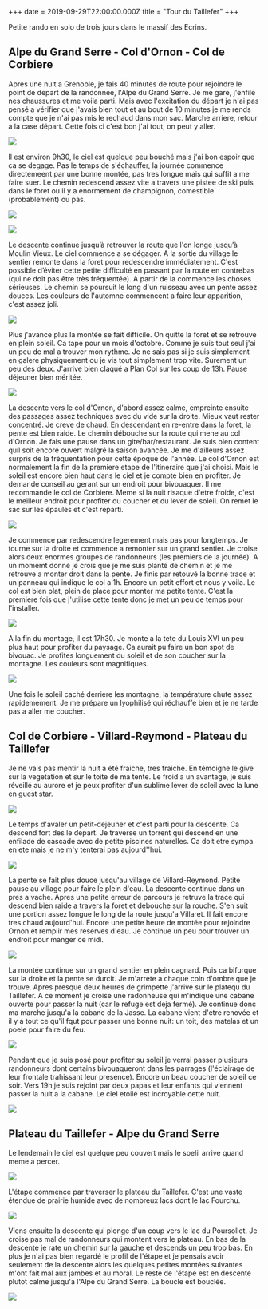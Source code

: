 +++
date = 2019-09-29T22:00:00.000Z
title = "Tour du Taillefer"
+++

Petite rando en solo de trois jours dans le massif des Ecrins.

## Alpe du Grand Serre - Col d'Ornon - Col de Corbiere

Apres une nuit a Grenoble, je fais 40 minutes de route pour rejoindre le point de depart de la randonnee, l'Alpe du Grand Serre. Je me gare, j'enfile nes chaussures et me voila parti. Mais avec l'excitation du départ je n'ai pas pensé a vérifier que j'avais bien tout et au bout de 10 minutes je me rends compte que je n'ai pas mis le rechaud dans mon sac. Marche arriere, retour a la case départ. Cette fois ci c'est bon j'ai tout, on peut y aller.

![](https://lh3.googleusercontent.com/hrY5ahnXbiHLe6T2sF9D_5zNqoisg3qlZBluvDUnwDI4Exr_CkSulU159tvzB1lG43for4x9eKEEQHBHVXPV2xx3A8QXva-xsqb0xDsOWQXMnzhctQQPwOXWAM9K04PXrd57kXBMgQ2ailcYJK7rfSfC8wqnBWSdN35bmeuvuK3nS1VE1cZ0srcbw7wQoYHXLxR0emysJIayc5-_s0eTISTrg1xN7H4FrxZSkpPdmsulXb2tDvZ0O5adhzwAvNqHB2fMw2RB0-O30Tzl7fumwct8H6_ha7GZ7oSKvPBVHtuROLzu-pSCHGhKVJ8vZMW1V5Zcc1uqRLfgears24YZ_7efcY4_40S55JICWpYCuOuTTFF-Kn5YNZy-F70sP6BYRrT3nFISa-RvUYMh0nANs8Adqb3SsLE0mkm3VHGiKZdwFtmyxgtLT9MVrPSwJvvP1adQhQY9kycR-UwaA90TZ1Z87OTrswDITVVbC20_R7ROzKKodx2OfafluV2UlvWVtfukwu1PU6wNL_jBcg-1jLCpmq3O4zFtQ9_Z1Y2hT3PlhAsWE1ZCS1RBoa4xBzhBGiRf94KGpyOA0e9Ce4ydH-7EXW7skyjpNY8klF2paqT-MiCCganhqfQHYpmXMVvJTeHKOk7oP-3o_vXnY7AZzV0KMTChRBTIzrCqGj-Wj8wnKJ0oHp_boaqvmCBsjVBpHremh0DZLF8Y28d-KkLDZpdP=w1252-h939-no?authuser=0)

Il est environ 9h30, le ciel est quelque peu bouché mais j'ai bon espoir que ca se degage. Pas le temps de s'échauffer, la journée commence directemeent par une bonne montée, pas tres longue mais qui suffit a me faire suer. Le chemin redescend assez vite a travers une pistee de ski puis dans le foret ou il y a enormement de champignon, comestible (probablement) ou pas.

![](https://lh3.googleusercontent.com/2IMlWB4a0PQX-BtRZ1YRLc-0mOKW_FhnbXqkbEUqx2FUnnpNLgm8-iLTapt5QWE417O-SW1SGv_pDFOGQKWhYDz_61VhJt01zEyQ6295e-6BXvNxkGOqk-PjF9RNAI6RnqVPpNdlBL_Ddn6KvCX8TeI9xvhTQGO___fGFqrSQzyef2s-rVq4p0PGrR4d7ElsvcISqcTTUa3ooypxRnwoEuKzZxXSTmU0cNBXEEQ0GWftOFd5cK-o71usywy4lUgIhBBtzXurRigTMeAuwNmsYtdDeB7Jxbr_CwOzikgYD2DxtryxqwPDVGMxRLFmmw1r0gA9paGYVeAUcCPfkgAONzPlCAKn3LUpxn2BNooQVjA4EsanvJR8cu68K3MXRqSqVBwDlk5YSMst48e3x1pBTfYFA-5eXlO3FGdSnknXiKeT1jKwkWCSRjacZTNY1un-WxfdroaotYNNas_mMZf7h2m3dtem-beId68JRpNziFOO9mBiq1igOvYVDKjX8AIfeanH9hy1ONyE4wzKw7fo49YSSHRSUiNrt_92JtF1ksn5MvOzxT0SBO9RgJd25rs2xs9ofP6hOj31DtfZiy_Xz0AxWa0YaX2Ta-RPeIceSio_dmAdPQtEP4GhRe59oilFz6zYEZzj_Qs2-3gc-rKdpBnK2mouEcs6lMIAg-lGo5JavFmXlUjvdW6crGzCa5lDlxCpyRQpOIUN51XrimYcrzhc=w704-h939-no?authuser=0)

![](https://lh3.googleusercontent.com/ZZUlmh-udP7oK_nKGsLKJB15su2ERjvpPCe1uB2IEYimMmaKgwrODFQmxou-mocGNQde1QzYMndBpR1iRpNTouFWGJ01M9ldUNipY7bGsQX7kNGIQsNkvInGxEAn60yxFpNg_ckq5M0FvTpaBhyeg26CmTFZeDDnIeBgJzEJ-9EALMng1G6IaO4WbzEzmZEvCCxdUDKTmksTOWY0TLCmuykfh42JhizsE8Xy9GW41oP0XyPGuDXicbfK1SdFK5hszQWe_BfWCzWbeaNJPQwYhf4gJ0IFioye7MC--YXZJtADTrB7qw8MnWtwxYgJcOOJC7zGQk-o-yGYJISLBB9NFP5-Ry3EfSowCcWLZ8u5inDL5eBwcoAXgmvItrByBlHeX9z9IaqtvPg09OIPv9COSxPKxlWm3yOqcuo8E8Q8_-mM3lkNm0zUo8Tw2OZBl-60JlalDehsuUUM5fC73kbOVrf2Rsy2ifNSKuvcycKIzwEHhaXeqVmhdyqcKdaXNflQHLUCS9Bo0ATDgFsI1k9tnWZUFkDi0NB6tWFfNMzd7z25xfwTzDPeQMxv-LpSVGU2NfDYBLErsBQitFXC7ejXazNtFmDnSo7OckdUKx-9XIIX-UOT4dBJ8LJHmujhrLZbG0yiSAuLvxSn_i3n4ilg0IXn5bSVfl8KIavSsQSv6c4qwgQ6I7Zh37iwaqP8-JjmN8N1th_uQ2AJhFRkVKtpVPjr=w704-h939-no?authuser=0)

Le descente continue jusqu’à retrouver la route que l'on longe jusqu’à Moulin Vieux. Le ciel commence a se dégager. A la sortie du village le sentier remonte dans la foret pour redescendre immédiatement. C'est possible d’éviter cette petite difficulté en passant par la route en contrebas (qui ne doit pas être très fréquentée). A partir de la commence les choses sérieuses. Le chemin se poursuit le long d'un ruisseau avec un pente assez douces. Les couleurs de l'automne commencent a faire leur apparition, c'est assez joli.

![](https://lh3.googleusercontent.com/A_4YcTS6nETB3qUJol-r-SzU6XryPwvPeFNAVkJSzFxair7Qt5xfzXLtUOgeMjvmpglfIGRWMf64np9buNkSsQh6iCjbiRXD95o_5owrP_YFAYYmxVcSf5WmmrWPYm8h8xtNIpwoEJ1x-GmVLe6Cbdyg5NePUPJwLq_vw7GNmAukg9r8m1aQaRouC3cKKEz3Zu5H8K5KT26B1ulnUpun5SuTA3PVA5dWVIweuOJn8dCJ1sDkpC_chBJhok6-Wy1533b1gPXG8pI48qZaaJi05rywV9_ea0sKP3KzxBL0WtmIr2aky9Vj5m_xEu0xcb_5dlc1pK3k59iwKzTWhG8ZAtnQZRWbOmIXyQrrgVYPRQ7CDLpRX4A6Urzy-flatSRBVs_9KxtYF62Ex5f3lBQRWsG3ON-v8UEtn4eBmpGEm76XPxDnQ1Vo-IwCU1d_nOQrBsNYCc3hy8r0XVK39mbx224lGJ8M65rRh8oMrlxvaw_R_GKkN_WAqPrPYTBcYWyLelSsrKRMT47UxWhrLBknm0P9D3eRuErqPfv3iSG5XB6JANxaXLFjUmMNrGA7nhgQCZY9bODWP_UZ23D1Sp6FPQdzFwkmo5_b3eVqlOU3qu5VYPk-M9dg_NPJ3IiKZM_so4awiGD5kKXxu45WrIqPijiLfi12tp5QwJShmMRFmkGYc-VZlTdravpsmzyOFiIiG3jhTX-fM17RXY7uP7gNLMhW=w780-h369-no?authuser=0)

Plus j'avance plus la montée se fait difficile. On quitte la foret et se retrouve en plein soleil. Ca tape pour un mois d'octobre. Comme je suis tout seul j'ai un peu de mal a trouver mon rythme. Je ne sais pas si je suis simplement en galere physiquement ou je vis tout simplement trop vite. Surement un peu des deux. J'arrive bien claqué a Plan Col sur les coup de 13h. Pause déjeuner bien méritée.

![](https://lh3.googleusercontent.com/VrdFCNm8PAMdh4vZVqhpF8E_djQ9RmfhYxmJOElyFJQiLMdC6zH4iw2m07GmtsyJrvxgCwwqjykTg-i0RggE2CVet4UAQVM1-Y5Hs2sKPSR5wAASliA53NwxoZ3eBgIBWyPqu9ZnWN-D7DB-9u8G0Ga8ZMSixW8TH3uz1m6T48xBvRQlJc_1TWYLn6aboZdcMmuw8LV-W0MJhrGqgNAlFPf4m0WoffB-WYZeouQ9ujMxoQFFp63ScuGAlBfD8MWoS9VNpbqQnlemXZc2BVTxm4JLTSc1S20JX4ANtv96iMG3dn9vCIfCCDFsT1qBeevrCcVVlN_oJmcn-b2pBB5z9IvMCLCE_ivI2e--MExNs_3utFqSMTtftdVAsQvX3_ox4U87HnRzTVntxP-4JVZlVuaXOW6SacV0LTZjSfGi-oMZ7xPxGTU0x3wtP46-1D0_mQOm70bK8yvZIhZF34X9EQfvlgaClXVospeZkiBIpygtI1AuE1WwQN7M_o6XYQElRd83DJkCa8SJ4xY-I0Z662yx88d-UtZ5ZFReaTt5SCezTSWH4vmlVg1ixjMXP70jS2z9yRlV5N6OGJDgTP1nesMiwIxDLt6GH6oPOxzJERkDDowpLnXG7Fw8Bd0mda3lSVMTFuc9Hes8Wm3TP7X1VJzB9RnxMoL_rTosQz3pMUB5dBM6sV5SYj72NLqVqQeKacdpTH4fsd9YU82IGtcIKgVr=w1252-h939-no?authuser=0)

La descente vers le col d'Ornon, d'abord assez calme, empreinte ensuite des passages assez techniques avec du vide sur la droite. Mieux vaut rester concentré. Je creve de chaud. En descendant en re-entre dans la foret, la pente est bien raide. Le chemin débouche sur la route qui mene au col d'Ornon. Je fais une pause dans un gite/bar/restaurant. Je suis bien content quíl soit encore ouvert malgré la saison avancée. Je me d'ailleurs assez surpris de la fréquentation pour cette époque de l'année. Le col d'Ornon est normalement la fin de la premiere etape de l'itineraire que j'ai choisi. Mais le soleil est encore bien haut dans le ciel et je compte bien en profiter. Je demande conseil au gerant sur un endroit pour bivouaquer. Il me recommande le col de Corbiere. Meme si la nuit risaque d'etre froide, c'est le meilleur endroit pour profiter du coucher et du lever de soleil. On remet le sac sur les épaules et c'est reparti.

![](https://lh3.googleusercontent.com/4KImCZhR3znRLefgK9z7sCknRQbkpeI9IZ8RDctiH26rxZgg3g0AhVgIlFM7WzG0Xjc8anVfZs6S6FSaPCd0wCA0GSAxUXlyMtVmKoAuywrg_2BU_EYGYmnb4RPREENPy0Sz2HIF4OCt8PFGGtR7lw68ThdRybOWrCiWd-R-N1UaRYY3kacjLI_QM1El9AjIaHURNQdK4qyDPv-nmKP0RHFrb9xpsPvq3r03lYXRGOIptaCXn4aFXhZRxxhoX_C0QpzNS2sr2CurNT8y4ZHLkmOaIya4OhSkPdevVAzNpTavEe4UeZ8-ZrdDSejLV5Z0QLpFNHMzOOqxupIP39eQI7SSijh19OQo0YgFUbaxjUqOtCSP4sYvz0HqEaLrNn8IuWzkUQOlgrkheWa9nzupusX-Dzl0iBvh9gsTTYjgwpEAzKTqs1pjsjL09wJ_LDWE041ee0WdeTRHaIxwaIE8Gm94QUV45i6oWK4YzwtwsOSeNjR65zL9JoSFkuwDaLQPMVwtXRwSHWjU9Fyoanlhvc9jNUxZUzR9H0Dv3rYmo9qEbLHje8jIU-L6RYqj-dSkiYwIGJxXL9uHMENnMHtrA9ZNljWYn59f_RhCgh2Cz-3BKH_LlkMg7UC5c6LDWHuPlIN8rA0k2kaTPDiI9cGQtvsoSNuezM4CK0zNIiAHiL95BVBpzDHMsho6ioVfubwEGJ4YBrlFXWxMCeUwaoxKJ2De=w1252-h939-no?authuser=0)

Je commence par redescendre legerement mais pas pour longtemps. Je tourne sur la droite et commence a remonter sur un grand sentier. Je croise alors deux enormes groupes de randonneurs (les premiers de la journée). A un momemt donné je crois que je me suis planté de chemin et je me retrouve a monter droit dans la pente. Je finis par retouvé la bonne trace et un panneau qui indique le col a 1h. Encore un petit effort et nous y voila. Le col est bien plat, plein de place pour monter ma petite tente. C'est la premiere fois que j'utilise cette tente donc je met un peu de temps pour l'installer.

![](https://lh3.googleusercontent.com/1GqXl00TzpvjoLaLKuZtNi8jPWUh-3Yac-eoaAp2niZTFKzDJPPoMTxl-CpqvKYnT1VL3DnG53rmOvUaAKt5nxq1vrSfJpIsla0yPsjz-EcQr-3sK5LTW8_Xs3OZ6HZyzDjJgteRqWj8Pgouhqdlz84SxmSLWse45kcM7nV-ZSFaUK36pwIshKLNDlAwKFMhrhSjT8X_RtUCGy8lyizhpA3V_talrLtK5Au2htZqx8O4Us-PY_lNVdJ15z9IxG__dPhIH6mKMh6wTEmXVwuL55P1qUxDB1cnlK9Yj_U0gmnUraVYeXUzyRCopsGZ4vvbSkqRjO_kVM0xEnb2N7bktZQ_rGtPVtSh_jcLeMGIB-8_xHkuNxRWwl752Asx6D5mZDKA3s2VOZfS3k-D-yMZPG2F7I9mwH8Gk1L-B8FJf4EBU2XtdhCwDqS_tjsTiZjI-ZlB3Qdr1RYf_7LWV0JqYqdeknck3tMPo6gRjL6VVSreDDQLTZ0twd8Z4a_YY7U5d-hXZvXrZKIj7jxFIXFOeGpBDOYqhd1cZKFAmgzNX9EIObK1vbRnBABjZVOushXGC7jq9jIRwT2RLU2PGJGhs3Y1qToxv7BGbG87kX7DTe4ZBqgrwHZt_tWXB2pczUoX2BFq8P-aBZm2qGt1JeIuWhFzmR-k2ksbq-Pzc_Vw4gKFwVLN_BbK2VrwuS2X-GVYMTKiDepFnYZh78rIb696zm10=w704-h939-no?authuser=0)

A la fin du montage, il est 17h30. Je monte a la tete du Louis XVI un peu plus haut pour profiter du paysage. Ca aurait pu faire un bon spot de bivouac. Je profites longuement du soleil et de son coucher sur la montagne. Les couleurs sont magnifiques.

![](https://lh3.googleusercontent.com/QC7RJqvqgXk2O80l2guRipMn6pGqQIB8SzeMSWM05qgJwp2hAsoWDJ4NW0ZVzkDdAS_ZnEVSvf9HH5mJ2J_as9FDTLMwTziqsdr7uZyBvLEbWWP966Mdp6dqtUXTnTpf9ExqOjcWwjRj-Xoe_IlY8jgRf_PhOC614mvb9DCPPMx84rGTPAiqC--mdB2uxJvzAIAEmJi-VJEnNh8v4xCD9y5qlrRl3-GQcBuPQksV2bBbOmjPH4puVhhm9J9LwNEGc4HQ-ytlOwsSyqpe1FyX6U_Yi0mo6NC6HEkteqBomMKfmkUqx2By57_eSoAeg9by2ZBT1jK1r06wW4lyI1DWpygc0I_d5mEWxGd1c8L7D_bqWyqc4f0EznSlSrOpBQd68zT9jHTYbF4oKNJGAxD3b7yBo8C51YAVULH_GlVfaTdllurHGFEXcGZK9vJlL9ei7pChhFDfbgLT55d-BgAenPcoFAlRzRildsQB7a1pVkDmpTFGCehx3vr9eMjs6FCinii2aFfOLOzjsNQQkgTMhCeibGiJkTmthiauUT9A69OWy4t50nT2zI8BG0I3kSBsvIybyWSBX4VH3O5Ob-q5jpR2YZarFsCu6A0iHXqWUpvI-T8c_NnNv-gVDYeLmsvsIMfkurl0YpHkliB_qP3HsqfUjQ8irOtTPyN8Kkmn_IxioJ5hkr32I7Sop9TRSfFeTcKP8iZhDRPrIaW62Wg5TxSg=w1252-h939-no?authuser=0)

Une fois le soleil caché derriere les montagne, la température chute assez rapidemement. Je me prépare un lyophilisé qui réchauffe bien et je ne tarde pas a aller me coucher.

## Col de Corbiere - Villard-Reymond - Plateau du Taillefer

Je ne vais pas mentir la nuit a été fraiche, tres fraiche. En témoigne le give sur la vegetation et sur le toite de ma tente. Le froid a un avantage, je suis réveillé au aurore et je peux profiter d'un sublime lever de soleil avec la lune en guest star.

![](https://lh3.googleusercontent.com/kRjh2PSSHz0j8sAePGt0dqxIHe6ReI3444w4Eu5FEVvJcdeyOcCRHyuAqkAbGYhh1vJws3pxPKISaFp1vNkQ-Y2ILp0ihEIpyYaQ4AcEaS6jWSBd9Uh8S91iLR3aiU9UmbBzWDW0JvrwMl7oi-vsMRO4y9UADW7CswPNr2KPYTqaWrRjXMpYrrOxtG3DLKOus9nKZSWftrwhqQopdBHoXXF5OrFUoDhGZrzsDt0XrHHU9wxa68Guxw1sKPXCYZGbE3iEkVlCD3m3UaPd7V-rxfAVYBNkQoLL2HzoxYtO0TsYUwvCy_2G-Uj59SmKv3Ka4p-KhCQBHdrOnmxyUpkXDgTGU5Cu5ErwX3KV-RSbzNAvQDn7klDnJoBJmCK4bpVS8EZf6GJhtdGiqhO44T_AwXbbjmFCYGKinlsC1oc68n1SxJhnBlCBjQyhR4RjhB3wVadiCtYktJ2vL8huKUNYjE-TcHQ1VAcYRp6N8Ktp6fd2_BoVc7wqecLt0cRO17kH4eorH4EnP59HQaz2giJMaHp9KEdMQJC1AJAIiC0X8oKay9PpR9VI0bEmeuu83mPTLFxmXYCRrHIUf7NWFU4hitn8yu4J7-PWQzz_wZlipNKTQhvF6cXA6rvygsa6FKR2UyyJSFrTKkmRY4id8d3S0-PGSrsfkVSuf5ApojUgmQuQ8-okrnhgctdlGxHKEgIWGUmWcZrMkqtMmXIh9QeF5phh=w1252-h939-no?authuser=0)

Le temps d'avaler un petit-dejeuner et c'est parti pour la descente. Ca descend fort des le depart. Je traverse un torrent qui descend en une enfilade de cascade avec de petite piscines naturelles. Ca doit etre sympa en ete mais je ne m'y tenterai pas aujourd''hui.

![](https://lh3.googleusercontent.com/z34chsK7orhjQijY5d_PDi-CUR5god9ZISP3O3u0iygaj6MEG1a490HYB2EZP5SHhqyu5tG6M_kXVUu5FxFuytzYr8Z0RhtvxK4Gdwbwhxlct22kZkAj37E67MSX102m2B5y21p4sPjHLkY1YvVqosa0K3YF3lYz6-9pSGGAIjxdBFxeIRIW7Ofd5DTqaTdnfzA_80hYda7hrhSQl7SdE2WEKlxhK_dOlvqeTfPC0L6MX4_oBjCYMijTzOB7UH75oZlzzxrmPlyA8YGGL_bz3jeXe0vz-qSnkEDvV47A_o6a0bKg7bE-UrRfeLjXv9tWcBcIItQ_W46do-3KJgu1bVRGejXiwFRaWzWfGMXikWUpE1Y80Is1aReA_ZaNFJJtprH3ZrV_EuBivk3g3iW-AwKqk4ZndoMQJM1HfALROdC59fIpKqmHVg32SKtTb9wCvphvxi7GBg8Fx0uayUetsFEoM0c8sR4R9rfPg5WfiH_-C5sHomXkzV1gpkBd5Jqh3LMfRYjtdERG5dqiJb_5VIjzHjMGqZNcYot3acqpT5eePtbHANrtHxcQTDqKKQYAGN2hGk_xFXpdpWV-KBvQfngwGuJ7U5_8VFbtPSHBgiGRYHuZTjSH-ccSknyQsgTxTm2majHbflxSfN4LSQSWxUqwbAfB6gRW5VLv5sqz9HHrNLC9YNbO7x1cIhFGNIc-hQAUMiVepLx0bnFDsDw9L7-S=w705-h939-no?authuser=0)

La pente se fait plus douce jusqu'au village de Villard-Reymond. Petite pause au village pour faire le plein d'eau. La descente continue dans un pres a vache. Apres une petite erreur de parcours je retruve la trace qui descend bien raide a travers la foret et debouche sur la rouche. S'en suit une portion assez longue le long de la route jusqu'a Villaret. Il fait encore tres chaud aujourd'hui. Encore une petite heure de montée pour rejoindre Ornon et remplir mes reserves d'eau. Je continue un peu pour trouver un endroit pour manger ce midi.

![](https://lh3.googleusercontent.com/OUWao9GbeCnW63A-WuSyIfVNqzO4t-BqCcM6LmGV9Rxktetfts981-x8JgB-FtpALHWbcKh5b0RRbCBbY4PsLLcY6CKjk3BPhr9upOkU8bCfH0tiaFUmBJ8iT-LYnvQBkP14IA0iinyUhN9SL7Hilc0yYtNg3pE8mD7dNv0ICbggfc4M8UVFgkIEZd8MwuGJRTBn63asQnt38BD4XKyqu5dIocQmWorBGItmdOUsgw7JD3IgSZwaQP1j7fjRmQQA5ItNkKrtjRgt1SP0IJt6iW8V0O0hSICbUM_K3JVx7Qlbkf-usBljLAaSw7JSB49wHBjV3oNlY_dtOa_tmIa_FWrjpt8J2xkvZxYMnEc8RRlw064cLmd3n8V9PYFjbrdVX81GxUskCvzA_5_WELQYfFST8y4krTOvcl3rMeppBzO8VmFVwb7HNOHBkfqlfbqfjqgrrPU0ZNqRTwjf66k2QhSUowWZn47qjLi8wDKnSn8S0M_qpj9A3Q_bmSpTasa9ZScwINXmrqXbxkN4SYEahgkUF9ybPxdgH7S7UoQ7YvMsHfWJyC8uqjlOea-_gu0uw2Kn9P3CDw-SmEsPQyAz3XhKXRU7iQqjyEyxHO-Li0Gci4uuKsDUY39L3txzvb6aMvr8Lq4JoNDF8aZdhxYXWSckWmkPZM3qfac-ThmcZtJ_6RONqLQR4COJkF595JrjSr0O1BQui80MX5THcBYSbPe_=w1252-h939-no?authuser=0)

La montée continue sur un grand sentier en plein cagnard. Puis ca bifurque sur la droite et la pente se durcit. Je m'arrete a chaque coin d'ombre que je trouve. Apres presque deux heures de grimpette j'arrive sur le platequ du Taillefer. A ce moment je croise une radonneuse qui m'indique une cabane ouverte pour passer la nuit (car le refuge est deja fermé). Je continue donc ma marche jusqu'a la cabane de la Jasse. La cabane vient d'etre renovée et il y a tout ce qu'il fqut pour passer une bonne nuit: un toit, des matelas et un poele pour faire du feu.

![](https://lh3.googleusercontent.com/pCQAcwRZCwBwKksRqFmEJXYvRSw0cxIMuvDOSG8kMdyfKFu6rUz6-IkIjJavXpKWLZrD7eLI4N3H4lC2L7Jw8Mir-N2w6LXHb8OL0NQ43DbjEn7PmQiIv36x5ZZC4e82v3k2S5ttHzZmqrCLkPb7L-N1pN453cMd6LjOhfkjDb0nCsNyFzIUoW9q5mWNmdaor5Ymg_Rmye4tm6qFo2-ddro-GF1dGInLwI0k02EXoxB0ySTuNGM-tpHya-XnPR3X24pZ6TJcBm5E1EPlZWl_xFbFXxrcraNxB83jdpYH5X54FWoJAc2e8uHKf0KmeG1zf0IiZ2_-e7ig7076ffokrNe9uCEAgRyKuJAVSjBxD0-2j6mjyaFmOf2w01dC9fPBOli1h95o5708x-dYs4AcW9xkhQg6ANdReeljsE27z207Sf2mjGuqlxp-04jzytySNz90GsKOdRld502CK_e9VWirkWMOYpvA2OpyiGbwAFA38nuK4IJtOBwNUJdsxPoFpMAk0PAMFHWZ0fnKyO5NF5pX9VaiBaME0Tb2Zyh_e5xDPAJ3LTpj0EpIJ9DpRS9JW-4NmKzicTBOJ5VQ6C-5eJuSLiOxhnCjrpOkJNSPReHwt8Wl0Re4rRDU3tM8goyJi8odlnSxz9ZliBa4mzTE6XD6aj0ir2uEF9gAgdgCWm8ZU0Eya9UCWtTRBgPiuPLsVhBHbewDaAwaBedS6QV4fStT=w1252-h939-no?authuser=0)

Pendant que je suis posé pour profiter su soleil je verrai passer plusieurs randonneurs dont certains bivouaqueront dans les parrages (l'éclairage de leur frontale trahissant leur presence). Encore un beau coucher de soleil ce soir. Vers 19h je suis rejoint par deux papas et leur enfants qui viennent passer la nuit a la cabane. Le ciel etoilé est incroyable cette nuit.

![](https://lh3.googleusercontent.com/sqPwqRJBuOBAd9-cX7mKdXrD4xgMxxyUsd_tWfSuGt-AIk3--khUa8IRPb5D0M5d5oIdmJCzCqOYheAgaXalXUwL_4IyGkQdAXcGXbgz9arVqbZp0yLp9USC-r_R3D31XVdWIDhs2TAE_rv95vESav8R6lLckpNTm7opoNto41ndEkDAUu9yZPBJ3OG232Qy632HhKLpnE9pajoAAWkaYZzAM0P4NHacCvWmFGNcbLf9iAThaSxoQBzulogqyVGupY4UFj2GPyY_KjjHzlRNrzTB7_gZvQ3zk9bOomVMcMZeLLPaj3_TSxRL0ZXeKCEB0llsjMsjh3o7QMkCnZbCrTTauqCxZj5tkOLegaFHpHfssdPQiPVEHW43Y_ZB4ueWqGihlzbNOjqcr9ooAWYXp2dcSVsL6x69J9SjfknihrQCevnecP8TRzuSnLVdOuqG8_J4Pey19WBbun7qsqmjgviJ9rW0yUa6LtPNMy7Rq5n-emO-1i01eqLL70eOA4Dj7qtyXsRaoELCV56wrdQU8cNhXyJ5B627BxMIbsdB42zPXDtXbswUBG01PmEj1rOPGBV38sUxLYTGYeuoZei1OaASNNsNtPBeSR0rgJRdAVmehzn4rhRo-4UOtbxQ7cQS0RvkTG9Ei8XUu7aJVjQqpgPlS_NFlMD5prXLiKGLgMlQtztrmUI9igVC1eH25KFl90hxcyHrRqhQ7KIT4ycY5edV=w1252-h939-no?authuser=0)

## Plateau du Taillefer - Alpe du Grand Serre

Le lendemain le ciel est quelque peu couvert mais le soelil arrive quand meme a percer.

![](https://lh3.googleusercontent.com/Eps2aaEsbJ-tZlk01hIDWPdjV157hiJ7d1wOq6gfAvcBkZnD_5dJzq268_9vS54lrSyMCzaN5ZKYw0y8-0YYcY3H--mz_63kXmrFX0ptAFtH_wTdiPiliaX1UPfXb3AqdmQWV2lE5QxMlmGbIGBRGAVh_89WQEt1YP83G63TbxyC3eIGKNvt1f15-aaiwg7roDaERTarqJ1Kt7RnV90rJ9vkv_T323K8bzi3k3NNPuYnSFiSTBQCZyu0v3wIVQHqe9goe2IwwWVB2ENFd74Yp2IWt9z2J3Ta_5atTjgtKWjgrveXZx05JfMYLMDEYwHJNa-bhb6uF0xb5wmJHi21mt1mog5t5E4s0Sbq2UbDOHsQjrVIWO1DixDz912ItKosYjDDPkc046pX8Q3xoGLp2Z4hLHgnWQ1JxIO8hvY5oevF0nRr9xERlsBSNYaK7pNwFS06Y793HJBX0q5XG15TM3bR7oz3dwGoJud8VjHTewQj6nlIVtqz5EYuiFyKzoW8l5LqsaxTbz8deBiuZjlzsr-uc5fAaKzRXDteViaqcd7wsvyS2sPV0WM3Y6E4dGyMNpNk7GXMZFVPk8B334mR34tthDyFEmiXqrsbiA2uYQEzZv0GVoWB4p2pJxspOBs7zS8TaJZaWqpFIKcc_DaFzqD3n1r77E_ETllaRGGyovGihsp8YtKYpNJ9p9kFT-VUy85gL2fMJOGpG1EL7vmE55go=w477-h358-no?authuser=0)

L'étape commence par traverser le plateau du Taillefer. C'est une vaste étendue de prairie humide avec de nombreux lacs dont le lac Fourchu.

![](https://lh3.googleusercontent.com/Kv8jaJz78wJ38tdNjofNv-pqA2CIPYXqcMaBWA0e9YlpE2pegPHIGYjgJsgEyuuiWzPhIuOcaNM1twLcm6ZdIY0aZLv8BF9-W5aE2tkxA1e4ucWrPLFRSDpTUqLthzlwuArQbPNc1mxhjGMNYjaeZ4TGUEjbWg3EGkOXC2GOqR4ckP6-t3elHFLD0iexFeWRFy4FGlRQda50Q8gRsKDG0_q0axec_6b2tye-YCx84K9eNGutX6vGpsJL0MyGIfdOO9fsQ9DlLtLiXU-xODqOjG6gHgrAjy4e5I-L1opO9YAACx3n3fJSYpTOMV6cZ1LRO5H98vyKzgqCyTERjmNw8vIH_6OWcsgpnRGdOu6EZPtoOk8qnL9qGLRzJdr0oF3MegHYB0pCmXhdk5PWF85_O-uhSBYYk5elRDgHlc4TQP04IPaTdOAaDV2JoEGXGO150jeXc-QQcCvdCBMw2PRHKJ2mL0r28zWiIvKHQhDqEEv-2Svyi1tO2VEz534yKByy-oozuvaeO3srS-tphEMlMuS7DDctXjP2RkdWjXYlFpo-YyyWYiV1DZ6uCeMhsNqnaYdtoTZDHnkbMpkzGH5R_ANFwUjIpGLJQhSR6sr8eL_-dNTaSNV533xj2UZ6Rhyz8qJM3LvR9AmKOHmhLBIyBPpC97GmmTVKvoXlvbQ9ugKrGfjp_Yt5atlALtsz3VdzCG1m588KNqcZnP1gETi0848w=w1252-h939-no?authuser=0)

Viens ensuite la descente qui plonge d'un coup vers le lac du Poursollet. Je croise pas mal de randonneurs qui montent vers le plateau. En bas de la descente je rate un chemin sur la gauche et descends un peu trop bas. En plus je n'ai pas bien regardé le profil de l'étape et je pensais avoir seulement de la descente alors les quelques petites montées suivantes m'ont fait mal aux jambes et au moral. Le reste de l'étape est en descente plutot calme jusqu'a l'Alpe du Grand Serre. La boucle est bouclée.

![](https://lh3.googleusercontent.com/zd7kfuCGBU5tFHaC66kiGokfmSubc-OzTit-3HiLPLkgble9ZrZZmN9uW8bTtG9P3v2gsRgumarEwRdaCGswOg7TlSQY3noTj3HgYDj9XvxjJStE_dHjoOkP2Px4bmLUeaOfWLjDnHa3qO-oVXktysmtljuaHXkvyei1sC6alsPXLgUh_UdGzlGkJ1ymXvq7WTkjzA3IZHmmBdRxTnGARC53WKCOqBtM6OCJ_1xSfs8jKNI3a7pAEyuriRqtkhhIs7JFGTP2K1C8AojtOTFJARG7g7dngLNZiF3suVc8P2R_839VQGpGbZK2QOb4TTpfQ9MiDslTRRR44bIi9XbS_9_wOC_ac3z9eDF-67SUeE0ME9eHyJghNB4do-wJ5PMyvMNu_wSxnAfYPnU68cotjbKwUSz-pwPQjNFIEkddEGicYcfXdL5hpkBF2pqgpaCsNcv0IAve666fJ9bCeSMH5preRgXRgyirQ3xltcb3J2OeXoXDmZHIo_sp1iRpnmyAywe49axp23sEONYQMCbuIRzRwwyAXFKWBT8dTuMuZ3_hK5isDzdwU_V0bc-dG1vtSYSOpvCc80vx_PknPT8Oem1NINgwyOrjZmOeq5EI7mnQxB7Vj2_-OaufCAwuUuizjzH1gSOHKJvchPdsDKTQAURFQr-3VlTscPxERLw_wQgISvQNifEbSznHfK5UXrA63-XoXparAaCiwQndBiD7g_yb=w1252-h939-no?authuser=0)
